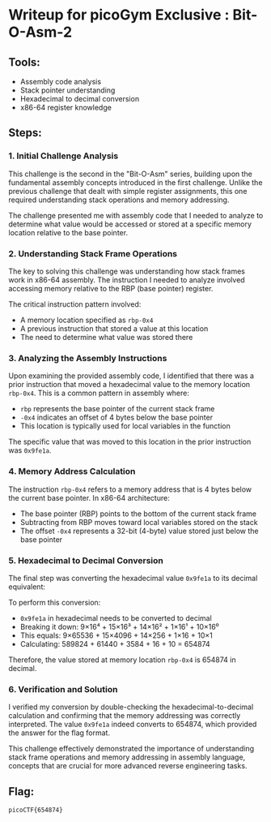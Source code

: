 # Writeup for picoGym Exclusive : Bit-O-Asm-2

## Tools:
- Assembly code analysis
- Stack pointer understanding
- Hexadecimal to decimal conversion
- x86-64 register knowledge

## Steps:

### 1. Initial Challenge Analysis
This challenge is the second in the "Bit-O-Asm" series, building upon the fundamental assembly concepts introduced in the first challenge. Unlike the previous challenge that dealt with simple register assignments, this one required understanding stack operations and memory addressing.

The challenge presented me with assembly code that I needed to analyze to determine what value would be accessed or stored at a specific memory location relative to the base pointer.

### 2. Understanding Stack Frame Operations
The key to solving this challenge was understanding how stack frames work in x86-64 assembly. The instruction I needed to analyze involved accessing memory relative to the RBP (base pointer) register.

The critical instruction pattern involved:
- A memory location specified as `rbp-0x4`
- A previous instruction that stored a value at this location
- The need to determine what value was stored there

### 3. Analyzing the Assembly Instructions
Upon examining the provided assembly code, I identified that there was a prior instruction that moved a hexadecimal value to the memory location `rbp-0x4`. This is a common pattern in assembly where:

- `rbp` represents the base pointer of the current stack frame
- `-0x4` indicates an offset of 4 bytes below the base pointer
- This location is typically used for local variables in the function

The specific value that was moved to this location in the prior instruction was `0x9fe1a`.

### 4. Memory Address Calculation
The instruction `rbp-0x4` refers to a memory address that is 4 bytes below the current base pointer. In x86-64 architecture:
- The base pointer (RBP) points to the bottom of the current stack frame
- Subtracting from RBP moves toward local variables stored on the stack
- The offset `-0x4` represents a 32-bit (4-byte) value stored just below the base pointer

### 5. Hexadecimal to Decimal Conversion
The final step was converting the hexadecimal value `0x9fe1a` to its decimal equivalent:

To perform this conversion:
- `0x9fe1a` in hexadecimal needs to be converted to decimal
- Breaking it down: 9×16⁴ + 15×16³ + 14×16² + 1×16¹ + 10×16⁰
- This equals: 9×65536 + 15×4096 + 14×256 + 1×16 + 10×1
- Calculating: 589824 + 61440 + 3584 + 16 + 10 = 654874

Therefore, the value stored at memory location `rbp-0x4` is 654874 in decimal.

### 6. Verification and Solution
I verified my conversion by double-checking the hexadecimal-to-decimal calculation and confirming that the memory addressing was correctly interpreted. The value `0x9fe1a` indeed converts to 654874, which provided the answer for the flag format.

This challenge effectively demonstrated the importance of understanding stack frame operations and memory addressing in assembly language, concepts that are crucial for more advanced reverse engineering tasks.

## Flag:
```picoCTF{654874}```
